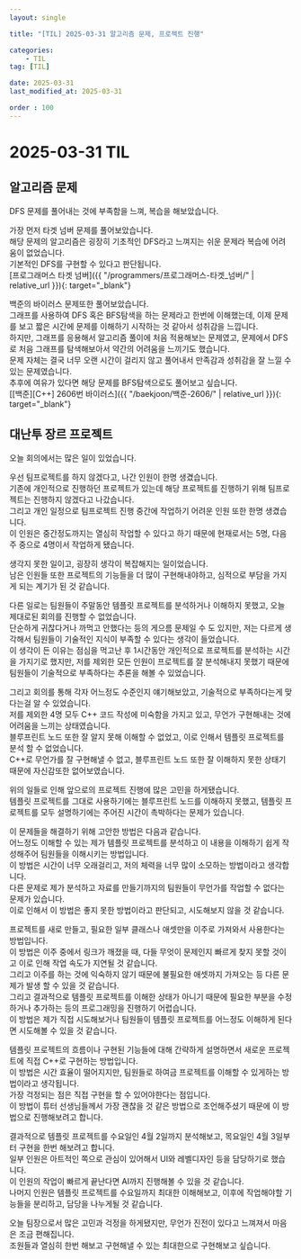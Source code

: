 ```yaml
---
layout: single

title: "[TIL] 2025-03-31 알고리즘 문제, 프로젝트 진행"

categories:
    - TIL
tag: [TIL]

date: 2025-03-31
last_modified_at: 2025-03-31

order : 100
---
```


# 2025-03-31 TIL

## 알고리즘 문제

DFS 문제를 풀어내는 것에 부족함을 느껴, 복습을 해보았습니다.

가장 먼저 타겟 넘버 문제를 풀어보았습니다.  
해당 문제의 알고리즘은 굉장히 기초적인 DFS라고 느껴지는 쉬운 문제라 복습에 어려움이 없었습니다.  
기본적인 DFS를 구현할 수 있다고 판단됩니다.  
[프로그래머스 타겟 넘버]({{ "/programmers/프로그래머스-타겟_넘버/" | relative_url }}){: target="_blank"}

백준의 바이러스 문제또한 풀어보았습니다.  
그래프를 사용하여 DFS 혹은 BFS탐색을 하는 문제라고 한번에 이해했는데, 이제 문제를 보고 짧은 시간에 문제를 이해하기 시작하는 것 같아서 성취감을 느낍니다.  
하지만, 그래프를 응용해서 알고리즘 풀이에 처음 적용해보는 문제였고, 문제에서 DFS로 처음 그래프를 탐색해보아서 약간의 어려움을 느끼기도 했습니다.  
문제 자체는 결국 너무 오랜 시간이 걸리지 않고 풀어내서 만족감과 성취감을 잘 느낄 수 있는 문제였습니다.  
추후에 여유가 있다면 해당 문제를 BFS탐색으로도 풀어보고 싶습니다.  
[[백준][C++] 2606번 바이러스]({{ "/baekjoon/백준-2606/" | relative_url }}){: target="_blank"}

## 대난투 장르 프로젝트

오늘 회의에서는 많은 일이 있었습니다.

우선 팀프로젝트를 하지 않겠다고, 나간 인원이 한명 생겼습니다.  
기존에 개인적으로 진행하던 프로젝트가 있는데 해당 프로젝트를 진행하기 위해 팀프로젝트는 진행하지 않겠다고 나갔습니다.  
그리고 개인 일정으로 팀프로젝트 진행 중간에 작업하기 어려운 인원 또한 한명 생겼습니다.  
이 인원은 중간정도까지는 열심히 작업할 수 있다고 하기 때문에 현재로서는 5명, 다음 주 중으로 4명이서 작업하게 됐습니다.

생각지 못한 일이고, 굉장히 생각이 복잡해지는 일이었습니다.  
남은 인원들 또한 프로젝트의 기능들을 더 많이 구현해내야하고, 심적으로 부담을 가지게 되는 계기가 된 것 같습니다.

다른 일로는 팀원들이 주말동안 템플릿 프로젝트를 분석하거나 이해하지 못했고, 오늘 제대로된 회의를 진행할 수 없었습니다.  
단순하게 귀찮다거나 까먹고 안했다는 등의 게으름 문제일 수 도 있지만, 저는 다르게 생각해서 팀원들이 기술적인 지식이 부족할 수 있다는 생각이 들었습니다.  
이 생각이 든 이유는 점심을 먹고난 후 1시간동안 개인적으로 프로젝트를 분석하는 시간을 가지기로 했지만, 저를 제외한 모든 인원이 프로젝트를 잘 분석해내지 못했기 때문에 팀원들이 기술적으로 부족하다는 추론을 해볼 수 있었습니다.

그리고 회의를 통해 각자 어느정도 수준인지 얘기해보았고, 기술적으로 부족하다는게 맞다는걸 알 수 있었습니다.  
저를 제외한 4명 모두 C++ 코드 작성에 미숙함을 가지고 있고, 무언가 구현해내는 것에 어려움을 느끼는 상태였습니다.  
블루프린트 노드 또한 잘 알지 못해 이해할 수 없었고, 이로 인해서 템플릿 프로젝트를 분석 할 수 없었습니다.  
C++로 무언가를 잘 구현해낼 수 없고, 블루프린트 노드 또한 잘 이해하지 못한 상태기 때문에 자신감또한 없어보였습니다.

위의 일들로 인해 앞으로의 프로젝트 진행에 많은 고민을 하게됐습니다.  
템플릿 프로젝트를 그대로 사용하기에는 블루프린트 노드를 이해하지 못했고, 템플릿 프로젝트를 모두 설명하기에는 주어진 시간이 촉박하다는 문제가 있습니다.

이 문제들을 해결하기 위해 고안한 방법은 다음과 같습니다.  
어느정도 이해할 수 있는 제가 템플릿 프로젝트를 분석하고 이 내용을 이해하기 쉽게 작성해주어 팀원들을 이해시키는 방법입니다.  
이 방법은 시간이 너무 오래걸리고, 저의 체력을 너무 많이 소모하는 방법이라고 생각합니다.  
다른 문제로 제가 분석하고 자료를 만들기까지의 팀원들이 무언가를 작업할 수 없다는 문제가 있습니다.  
이로 인해서 이 방법은 좋지 못한 방법이라고 판단되고, 시도해보지 않을 것 같습니다.

프로젝트를 새로 만들고, 필요한 일부 클래스나 애셋만을 이주로 가져와서 사용한다는 방법입니다.  
이 방법은 이주 중에서 링크가 깨졌을 때, 다들 무엇이 문제인지 빠르게 찾지 못할 것이고 이로 인해 작업 속도가 지연될 것 같습니다.  
그리고 이주를 하는 것에 익숙하지 않기 때문에 불필요한 애셋까지 가져오는 등 다른 문제가 발생 할 수 있을 것 같습니다.  
그리고 결과적으로 템플릿 프로젝트를 이해한 상태가 아니기 때문에 필요한 부분을 수정하거나 추가하는 등의 프로그래밍을 진행하기 어렵습니다.  
이 방법은 제가 직접 시도해보거나 팀원들이 템플릿 프로젝트를 어느정도 이해하게 된다면 시도해볼 수 있을 것 같습니다.

템플릿 프로젝트의 흐름이나 구현된 기능들에 대해 간략하게 설명하면서 새로운 프로젝트에 직접 C++로 구현하는 방법입니다.  
이 방법은 시간 효율이 떨어지지만, 팀원들로 하여금 프로젝트를 이해할 수 있게하는 방법이라고 생각됩니다.  
가장 걱정되는 점은 직접 구현을 할 수 있어야한다는 점입니다.  
이 방법이 튜터 선생님들께서 가장 괜찮을 것 같은 방법으로 조언해주셨기 때문에 이 방법으로 진행해보려고 합니다.

결과적으로 템플릿 프로젝트를 수요일인 4월 2일까지 분석해보고, 목요일인 4월 3일부터 구현을 한번 해보려고 합니다.  
일부 인원은 아트적인 쪽으로 관심이 있어해서 UI와 레벨디자인 등을 담당하기로 했습니다.  
이 인원의 작업이 빠르게 끝난다면 AI까지 진행해볼 수 있을 것 같습니다.  
나머지 인원은 템플릿 프로젝트를 수요일까지 최대한 이해해보고, 이후에 작업해야할 기능들을 분리하고, 담당을 나누게될 것 같습니다.

오늘 팀장으로서 많은 고민과 걱정을 하게됐지만, 무언가 진전이 있다고 느껴져서 마음은 조금 편해집니다.  
조원들과 열심히 한번 해보고 구현해낼 수 있는 최대한으로 구현해보고 싶습니다.